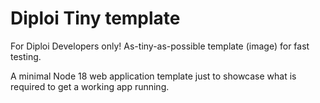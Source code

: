 # Diploi Tiny template

For Diploi Developers only! As-tiny-as-possible template (image) for fast testing. 

A minimal Node 18 web application template just to showcase what is required to get a working app running.
